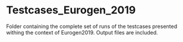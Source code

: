 # Testcases_Eurogen_2019
Folder containing the complete set of runs of the testcases presented withing the context of Eurogen2019. Output files are included.
